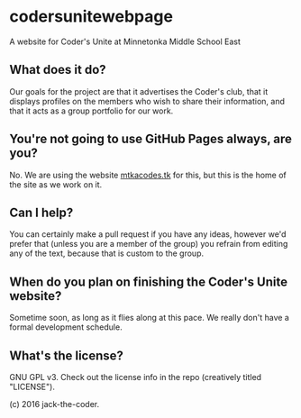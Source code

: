 # codersunitewebpage
A website for Coder's Unite at Minnetonka Middle School East

## What does it do?
Our goals for the project are that it advertises the Coder's club, that it displays profiles on the members who wish to share their information, and that it acts as a group portfolio for our work. 

## You're not going to use GitHub Pages always, are you?
No. We are using the website [mtkacodes.tk](http://mtkacodes.tk) for this, but this is the home of the site as we work on it. 

## Can I help?
You can certainly make a pull request if you have any ideas, however we'd prefer that (unless you are a member of the group) you refrain from editing any of the text, because that is custom to the group. 

## When do you plan on finishing the Coder's Unite website?
Sometime soon, as long as it flies along at this pace. We really don't have a formal development schedule. 

## What's the license?
GNU GPL v3. Check out the license info in the repo (creatively titled "LICENSE").


(c) 2016 jack-the-coder. 




